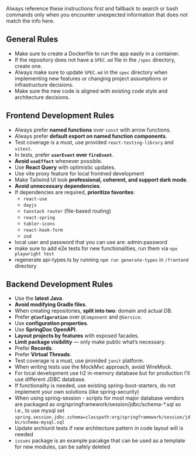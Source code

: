 Always reference these instructions first and fallback to search or bash commands only when you encounter unexpected
information that does not match the info here.

## General Rules

- Make sure to create a Dockerfile to run the app easily in a container.
- If the repository does not have a `SPEC.md` file in the `/spec` directory, create one.
- Always make sure to update `SPEC.md` in the `spec` directory when implementing new features or changing project assumptions or infrastructure decisions.
- Make sure the new code is aligned with existing code style and architecture decisions.

## Frontend Development Rules

- Always prefer **named functions** over `const` with arrow functions.
- Always prefer **default export on named function components**.
- Test coverage is a must, use provided `react-testing-library` and `vitest`.
- In tests, prefer **`userEvent` over `fireEvent`**.
- **Avoid `useEffect`** whenever possible.
- Use **React Query** with optimistic updates.
- Use vite proxy feature for local frontned development
- Make Tailwind UI look **professional, coherent, and support dark mode**.
- **Avoid unnecessary dependencies**.
- If dependencies are required, **prioritize favorites**:
    - `react-use`
    - `dayjs`
    - `tanstack router` (file-based routing)
    - `react-spring`
    - `tabler-icons`
    - `react-hook-form`
    - `zod`
- local user and password that you can use are: admin:password
- make sure to add e2e tests for new functionalities, run them via `npx playwright test`
- regenerate api-types.ts by running `npm run generate-types` in `/frontend` directory

## Backend Development Rules

- Use the **latest Java**.
- **Avoid modifying Gradle files**.
- When creating repositories, **split into two**: domain and actual DB.
- Prefer **`@Configuration`** over `@Component` and `@Service`.
- Use **configuration properties**.
- Use **SpringDoc OpenAPI**.
- **Layout projects by features** with exposed facades.
- **Limit package visibility** — only make public what’s necessary.
- Prefer **Records**.
- Prefer **Virtual Threads**.
- Test coverage is a must, use provided `junit` platform.
- When writing tests use the MockMvc approach, avoid WireMock.
- For local development use h2 in-memory database but for production I'll use different JDBC database.
- If functionality is needed, use existing spring-boot-starters, do not implement your own solutions
  (like spring-security)
- When using spring-session - scripts for most major database vendors are packaged as
  org/springframework/session/jdbc/schema-*.sql so i.e., to use mysql set
  `spring.session.jdbc.schema=classpath:org/springframework/session/jdbc/schema-mysql.sql`
- Update archiunit tests if new architecture pattern in code layout will is needed
- `issues` package is an example pacakge that can be used as a template for new modules, can be safely deleted
